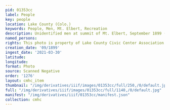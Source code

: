 ```yaml
---
pid: 01353cc
label: People
key: people
location: Lake County (Colo.)
keywords: People, Men, Mt. Elbert, Recreation
description: Unidentified men at summit of Mt. Elbert, September 1899 (Tabor home)
named_persons: 
rights: This photo is property of Lake County Civic Center Association.
creation_date: '09/1899'
ingest_date: '2021-03-30'
latitude: 
longitude: 
format: Photo
source: Scanned Negative
order: '1276'
layout: cmhc_item
thumbnail: "/img/derivatives/iiif/images/01353cc/full/250,/0/default.jpg"
full: "/img/derivatives/iiif/images/01353cc/full/1140,/0/default.jpg"
manifest: "/img/derivatives/iiif/01353cc/manifest.json"
collection: cmhc
---
```

